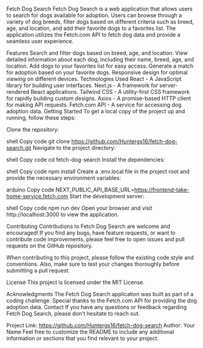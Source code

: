 Fetch Dog Search
Fetch Dog Search is a web application that allows users to search for dogs available for adoption. Users can browse through a variety of dog breeds, filter dogs based on different criteria such as breed, age, and location, and add their favorite dogs to a favorites list. The application utilizes the Fetch.com API to fetch dog data and provide a seamless user experience.

Features
Search and filter dogs based on breed, age, and location.
View detailed information about each dog, including their name, breed, age, and location.
Add dogs to your favorites list for easy access.
Generate a match for adoption based on your favorite dogs.
Responsive design for optimal viewing on different devices.
Technologies Used
React - A JavaScript library for building user interfaces.
Next.js - A framework for server-rendered React applications.
Tailwind CSS - A utility-first CSS framework for rapidly building custom designs.
Axios - A promise-based HTTP client for making API requests.
Fetch.com API - A service for accessing dog adoption data.
Getting Started
To get a local copy of the project up and running, follow these steps:

Clone the repository:

shell
Copy code
git clone https://github.com/Huntergs16/fetch-dog-search.git
Navigate to the project directory:

shell
Copy code
cd fetch-dog-search
Install the dependencies:

shell
Copy code
npm install
Create a .env.local file in the project root and provide the necessary environment variables:

arduino
Copy code
NEXT_PUBLIC_API_BASE_URL=https://frontend-take-home-service.fetch.com
Start the development server:

shell
Copy code
npm run dev
Open your browser and visit http://localhost:3000 to view the application.

Contributing
Contributions to Fetch Dog Search are welcome and encouraged! If you find any bugs, have feature requests, or want to contribute code improvements, please feel free to open issues and pull requests on the GitHub repository.

When contributing to this project, please follow the existing code style and conventions. Also, make sure to test your changes thoroughly before submitting a pull request.

License
This project is licensed under the MIT License.

Acknowledgments
The Fetch Dog Search application was built as part of a coding challenge.
Special thanks to the Fetch.com API for providing the dog adoption data.
Contact
If you have any questions or feedback regarding Fetch Dog Search, please don't hesitate to reach out.

Project Link: https://github.com/Huntergs16/fetch-dog-search
Author: Your Name
Feel free to customize the README to include any additional information or sections that you find relevant to your project.
